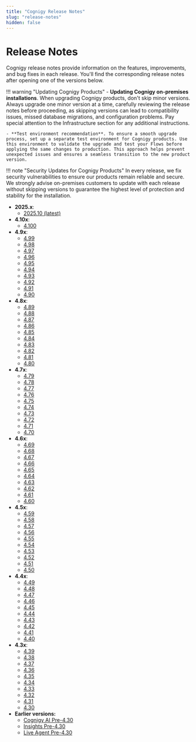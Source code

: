 ```yaml
---
title: "Cognigy Release Notes" 
slug: "release-notes" 
hidden: false 
---
```


# Release Notes

Cognigy release notes provide information on the features, improvements, and bug fixes in each release.
You'll find the corresponding release notes after opening one of the versions below.

!!! warning "Updating Cognigy Products"
    - **Updating Cognigy on-premises installations**. When upgrading Cognigy products, don't skip minor versions. Always upgrade one minor version at a time, carefully reviewing the release notes before proceeding, as skipping versions can lead to compatibility issues, missed database migrations,
     and configuration problems. Pay special attention to the Infrastructure section for any additional instructions.

    - **Test environment recommendation**. To ensure a smooth upgrade process, set up a separate test environment for Cognigy products. Use this environment to validate the upgrade and test your Flows before applying the same changes to production. This approach helps prevent unexpected issues and ensures a seamless transition to the new product version.

!!! note "Security Updates for Cognigy Products"
    In every release, we fix security vulnerabilities to ensure our products remain reliable and secure. 
    We strongly advise on-premises customers to update with each release without skipping versions to guarantee the highest level of protection and stability for the installation.

- **2025.x**:
    - [2025.10 (latest)](2025.10.md)
- **4.10x**:
    - [4.100](4.100.md)
- **4.9x**:
    - [4.99](4.99.md)
    - [4.98](4.98.md)
    - [4.97](4.97.md)
    - [4.96](4.96.md)
    - [4.95](4.95.md)
    - [4.94](4.94.md) 
    - [4.93](4.93.md) 
    - [4.92](4.92.md)
    - [4.91](4.91.md)
    - [4.90](4.90.md)
- **4.8x**:
    - [4.89](4.89.md)
    - [4.88](4.88.md)
    - [4.87](4.87.md)
    - [4.86](4.86.md)
    - [4.85](4.85.md)
    - [4.84](4.84.md)
    - [4.83](4.83.md) 
    - [4.82](4.82.md)
    - [4.81](4.81.md)
    - [4.80](4.80.md)
- **4.7x**:
    - [4.79](4.79.md)
    - [4.78](4.78.md)
    - [4.77](4.77.md)
    - [4.76](4.76.md)
    - [4.75](4.75.md)
    - [4.74](4.74.md)
    - [4.73](4.73.md)
    - [4.72](4.72.md)
    - [4.71](4.71.md)
    - [4.70](4.70.md)
- **4.6x**:
    - [4.69](4.69.md)
    - [4.68](4.68.md)
    - [4.67](4.67.md)
    - [4.66](4.66.md)
    - [4.65](4.65.md)
    - [4.64](4.64.md)
    - [4.63](4.63.md)
    - [4.62](4.62.md)
    - [4.61](4.61.md)
    - [4.60](4.60.md)
- **4.5x**:
    - [4.59](4.59.md)
    - [4.58](4.58.md)
    - [4.57](4.57.md)
    - [4.56](4.56.md)
    - [4.55](4.55.md)
    - [4.54](4.54.md)
    - [4.53](4.53.md)
    - [4.52](4.52.md)
    - [4.51](4.51.md)
    - [4.50](4.50.md)
- **4.4x**:
    - [4.49](4.49.md)
    - [4.48](4.48.md)
    - [4.47](4.47.md)
    - [4.46](4.46.md)
    - [4.45](4.45.md)
    - [4.44](4.44.md)
    - [4.43](4.43.md)
    - [4.42](4.42.md)
    - [4.41](4.41.md)
    - [4.40](4.40.md)
- **4.3x**:
    - [4.39](4.39.md)
    - [4.38](4.38.md)
    - [4.37](4.37.md)
    - [4.36](4.36.md)
    - [4.35](4.35.md)
    - [4.34](4.34.md)
    - [4.33](4.33.md)
    - [4.32](4.32.md)
    - [4.31](4.31.md)
    - [4.30](4.30.md)
- **Earlier versions:**
    - [Cognigy AI Pre-4.30](earlier-versions/cognigy-ai-pre-4.30.md)
    - [Insights Pre-4.30](earlier-versions/insights-pre-4.30.md)
    - [Live Agent Pre-4.30](earlier-versions/live-agent-pre-4.30.md)